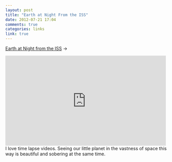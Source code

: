 ```yaml
---
layout: post
title: "Earth at Night From the ISS"
date: 2012-07-21 17:04
comments: true
categories: links
link: true
---
```

[Earth at Night from the ISS](https://vimeo.com/45878034 "Earth at Night from the ISS") &rarr;  
<iframe src="http://player.vimeo.com/video/45878034" width="500" height="281" frameborder="0" webkitAllowFullScreen mozallowfullscreen allowFullScreen></iframe> 
I love time lapse videos. Seeing our little planet in the vastness of space this way is beautiful and sobering at the same time.